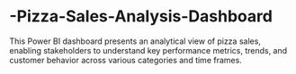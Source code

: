 # -Pizza-Sales-Analysis-Dashboard
This Power BI dashboard presents an analytical view of pizza sales, enabling stakeholders to understand key performance metrics, trends, and customer behavior across various categories and time frames.

